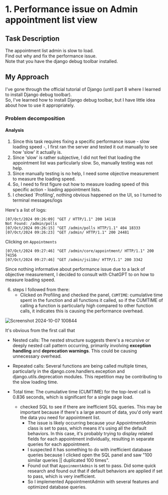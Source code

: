# 1. Performance issue on Admin appointment list view

## Task Description

The appointment list admin is slow to load. <br>
Find out why and fix the performance issue. <br>
Note that you have the django debug toolbar installed.

## My Approach

I've gone through the official tutorial of Django (until part 8 where I learned to install Django debug toolbar).<br>
So, I've learned how to install Django debug toolbar, but I have little idea about how to use it appropriately.<br>

### Problem decomposition

#### Analysis

1. Since this task requires fixing a specific performance issue - slow loading speed -, I first ran the server and tested it out manually to see how 'slow' it actually is.
2. Since 'slow' is rather subjective, I did not feel that loading the appointment list was particularly slow. So, manually testing was not help.
3. Since manually testing is no help, I need some objective measurement to measure the loading speed.
4. So, I need to first figure out how to measure loading speed of this specific action - loading appointment lists.
5. I checked `Profiling', nothing obvious happened on the UI, so I turned to terminal messages/logs

Here's a list of logs:

```
[07/Oct/2024 09:26:09] "GET / HTTP/1.1" 200 14118
Not Found: /admin/polls
[07/Oct/2024 09:26:15] "GET /admin/polls HTTP/1.1" 404 18333
[07/Oct/2024 09:26:23] "GET /admin/ HTTP/1.1" 200 24481
```
Clicking on `Appointments`
```
[07/Oct/2024 09:27:46] "GET /admin/core/appointment/ HTTP/1.1" 200 74156
[07/Oct/2024 09:27:46] "GET /admin/jsi18n/ HTTP/1.1" 200 3342
```
Since nothing informative about performance issue due to a lack of objective measurement, I decided to consult with ChatGPT to on how to measure loading speed.

6. steps I followed from there:
   - Clicked on Profiling and checked the panel, `CUMTIME`: cumulative time spent in the function and all functions it called, so if the CUMTIME of calling a function is particularly high compared to other function calls, it indicates this is causing the performance overhead.

![Screenshot 2024-10-07 100844](https://github.com/user-attachments/assets/4fccd3d0-ea2b-434a-87f7-df0c0f998d37)

It's obvious from the first call that 

- Nested calls: The nested structure suggests there's a recursive or deeply nested call pattern occurring, primarily involving __exception handling__ and __deprecation warnings__. This could be causing unnecessary overhead.
- Repeated calls: Several functions are being called multiple times, particularly in the django.core.handlers.exception and django.utils.deprecation modules. This repetition may be contributing to the slow loading time.
- Total time: The cumulative time (CUMTIME) for the top-level call is 0.836 seconds, which is significant for a single page load.

   - checked SQL to see if there are inefficient SQL queries. This may be important because if there's a large amount of data, you'd only want the data you need for appointment list.
      - The issue is likely occurring because your AppointmentAdmin class is set to pass, which means it's using all the default behaviors. In this case, it's probably trying to display related fields for each appointment individually, resulting in separate queries for each appointment.
      - I suspected it has something to do with inefficient database queries because I clicked open the SQL panel and saw "100 similar queries || duplicated 100 times".
      - Found out that `AppoinmentAdmin` is set to pass. Did some quick research and found out that if default behaviors are applied if set to pass, which is very inefficient.
      - So I implemented AppointmentAdmin with several features and optimized database queries.
